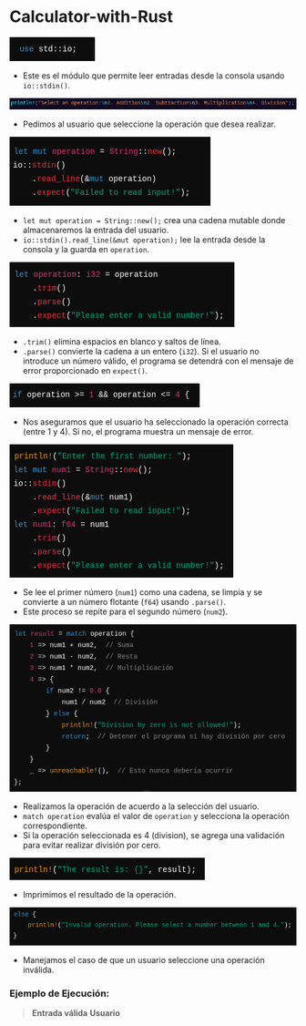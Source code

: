 # Calculator-with-Rust

![alt text](<Captura desde 2024-11-26 22-15-03.png>)

- Este es el módulo que permite leer entradas desde la consola usando `io::stdin()`.

![alt text](<Captura desde 2024-11-26 22-19-23.png>)

- Pedimos al usuario que seleccione la operación que desea realizar.

![alt text](<Captura desde 2024-11-26 22-21-02.png>)

- `let mut operation = String::new();` crea una cadena mutable donde almacenaremos la entrada del usuario.
- `io::stdin().read_line(&mut operation);` lee la entrada desde la consola y la guarda en `operation`.

![alt text](<Captura desde 2024-11-26 22-28-39.png>)

- `.trim()` elimina espacios en blanco y saltos de línea.
- `.parse()` convierte la cadena a un entero (`i32`). Si el usuario no introduce un número válido, el programa se detendrá con el mensaje de error proporcionado en `expect()`.

![alt text](<Captura desde 2024-11-26 22-31-27.png>)

- Nos aseguramos que el usuario ha seleccionado la operación correcta (entre 1 y 4). Si no, el programa muestra un mensaje de error.

![alt text](<Captura desde 2024-11-26 22-32-50.png>)

- Se lee el primer número (`num1`) como una cadena, se limpia y se convierte a un número flotante (`f64`) usando `.parse()`.
- Este proceso se repite para el segundo número (`num2`).

![alt text](<Captura desde 2024-11-26 22-35-25.png>)

- Realizamos la operación de acuerdo a la selección del usuario.
- `match operation` evalúa el valor de `operation` y selecciona la operación correspondiente.
- Si la operación seleccionada es 4 (division), se agrega una validación para evitar realizar división por cero.

![alt text](<Captura desde 2024-11-26 22-37-53.png>)

- Imprimimos el resultado de la operación.

![alt text](<Captura desde 2024-11-26 22-39-04.png>)

- Manejamos el caso de que un usuario seleccione una operación inválida.

### Ejemplo de Ejecución:

> **Entrada válida**
**Usuario**




